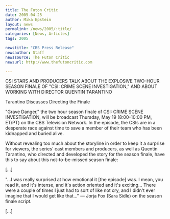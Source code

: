 ```yaml
---
title: The Futon Critic
date: 2005-04-25
author: Mika Epstein
layout: news
permalink: /news/2005/:title/
categories: [News, Articles]
tags: 2005

newstitle: "CBS Press Release"
newsauthor: Staff  
newssource: The Futon Critic  
newsurl: http://www.thefutoncritic.com  

---
```

CSI STARS AND PRODUCERS TALK ABOUT THE EXPLOSIVE TWO-HOUR SEASON FINALE OF "CSI: CRIME SCENE INVESTIGATION," AND ABOUT WORKING WITH DIRECTOR QUENTIN TARANTINO

Tarantino Discusses Directing the Finale

"Grave Danger," the two hour season finale of CSI: CRIME SCENE INVESTIGATION, will be broadcast Thursday, May 19 (8:00-10:00 PM, ET/PT) on the CBS Television Network. In the episode, the CSIs are in a desperate race against time to save a member of their team who has been kidnapped and buried alive.

Without revealing too much about the storyline in order to keep it a surprise for viewers, the series' cast members and producers, as well as Quentin Tarantino, who directed and developed the story for the season finale, have this to say about this not-to-be-missed season finale:

[...]

"...I was really surprised at how emotional it [the episode] was. I mean, you read it, and it's intense, and it's action oriented and it's exciting... There were a couple of times I just had to sort of like not cry, and I didn't ever imagine that I would get like that..." &#8212; Jorja Fox (Sara Sidle) on the season finale script.

[...]

